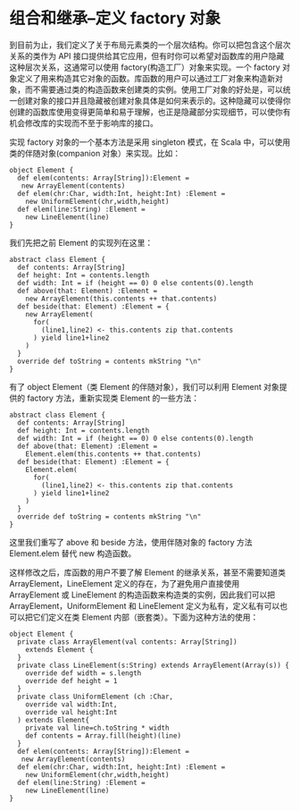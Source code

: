 # 组合和继承–定义 factory 对象 #

到目前为止，我们定义了关于布局元素类的一个层次结构。你可以把包含这个层次关系的类作为 API 接口提供给其它应用，但有时你可以希望对函数库的用户隐藏这种层次关系，这通常可以使用 factory(构造工厂）对象来实现。一个 factory 对象定义了用来构造其它对象的函数。库函数的用户可以通过工厂对象来构造新对象，而不需要通过类的构造函数来创建类的实例。使用工厂对象的好处是，可以统一创建对象的接口并且隐藏被创建对象具体是如何来表示的。这种隐藏可以使得你创建的函数库使用变得更简单和易于理解，也正是隐藏部分实现细节，可以使你有机会修改库的实现而不至于影响库的接口。

实现 factory 对象的一个基本方法是采用 singleton 模式，在 Scala 中，可以使用类的伴随对象(companion 对象）来实现。比如：

```
object Element {
  def elem(contents: Array[String]):Element =
   new ArrayElement(contents)
  def elem(chr:Char, width:Int, height:Int) :Element =
    new UniformElement(chr,width,height)
  def elem(line:String) :Element =
    new LineElement(line)
}
```

我们先把之前 Element 的实现列在这里：

```
abstract class Element {
  def contents: Array[String]
  def height: Int = contents.length
  def width: Int = if (height == 0) 0 else contents(0).length
  def above(that: Element) :Element =
    new ArrayElement(this.contents ++ that.contents)
  def beside(that: Element) :Element = {
    new ArrayElement(
      for(
        (line1,line2) <- this.contents zip that.contents
      ) yield line1+line2
    )
  }
  override def toString = contents mkString "\n"
}
```

有了 object Element（类 Element 的伴随对象），我们可以利用 Element 对象提供的 factory 方法，重新实现类 Element 的一些方法：

```
abstract class Element {
  def contents: Array[String]
  def height: Int = contents.length
  def width: Int = if (height == 0) 0 else contents(0).length
  def above(that: Element) :Element =
    Element.elem(this.contents ++ that.contents)
  def beside(that: Element) :Element = {
    Element.elem(
      for( 
        (line1,line2) <- this.contents zip that.contents
      ) yield line1+line2
    ) 
  }
  override def toString = contents mkString "\n"
}
```

这里我们重写了 above 和 beside 方法，使用伴随对象的 factory 方法 Element.elem 替代 new  构造函数。

这样修改之后，库函数的用户不要了解 Element 的继承关系，甚至不需要知道类 ArrayElement，LineElement 定义的存在，为了避免用户直接使用 ArrayElement 或 LineElement 的构造函数来构造类的实例，因此我们可以把 ArrayElement，UniformElement 和 LineElement 定义为私有，定义私有可以也可以把它们定义在类 Element 内部（嵌套类）。下面为这种方法的使用：

```
object Element {
  private class ArrayElement(val contents: Array[String])
    extends Element {
  }
  private class LineElement(s:String) extends ArrayElement(Array(s)) {
    override def width = s.length
    override def height = 1
  }
  private class UniformElement (ch :Char,
    override val width:Int,
    override val height:Int
  ) extends Element{
    private val line=ch.toString * width
    def contents = Array.fill(height)(line)
  }
  def elem(contents: Array[String]):Element =
   new ArrayElement(contents)
  def elem(chr:Char, width:Int, height:Int) :Element =
    new UniformElement(chr,width,height)
  def elem(line:String) :Element =
    new LineElement(line)
}
```
